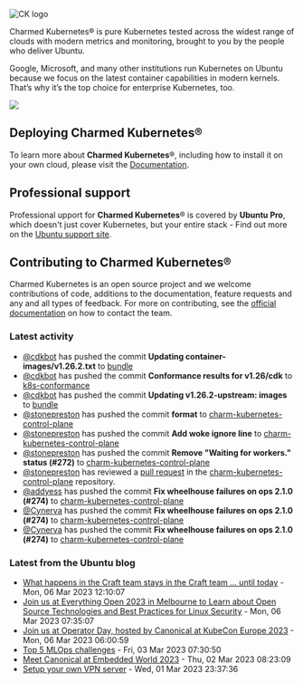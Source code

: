 ![CK logo](https://assets.ubuntu.com/v1/451d4cf4-Charmed+Kubernetes_RGB_onWhite_2022.svg)

Charmed Kubernetes® is pure Kubernetes tested across the widest range of clouds with modern metrics and monitoring, brought to you by the people who deliver Ubuntu.

Google, Microsoft, and many other institutions run Kubernetes on Ubuntu because we focus on the latest container capabilities in modern kernels. That’s why it’s the top choice for enterprise Kubernetes, too.

![](https://assets.ubuntu.com/v1/843c77b6-juju-at-a-glace.svg)

## Deploying Charmed Kubernetes®

To learn more about **Charmed Kubernetes**®, including how to install it on your own cloud, please visit the [Documentation][docs].

## Professional support

Professional upport for **Charmed Kubernetes**® is covered by **Ubuntu Pro**, which doesn't just cover Kubernetes, but your entire stack - Find out more on the [Ubuntu support site](https://ubuntu.com/support).

## Contributing to Charmed Kubernetes®

Charmed Kubernetes is an open source project and we welcome contributions of code, additions to the documentation, feature requests and any and all types of feedback. For more on contributing, see the [official documentation][get-in-touch] on how to contact the team.

<!-- LINKS -->
[docs]: https://ubuntu.com/kubernetes/docs
[get-in-touch]: https://ubuntu.com/kubernetes/docs/get-in-touch

### Latest activity

<!-- activity starts -->
 - [@cdkbot](https://github.com/cdkbot) has pushed the commit **Updating container-images/v1.26.2.txt** to [bundle](https://github.com/charmed-kubernetes/bundle)
 - [@cdkbot](https://github.com/cdkbot) has pushed the commit **Conformance results for v1.26/cdk** to [k8s-conformance](https://github.com/charmed-kubernetes/k8s-conformance)
 - [@cdkbot](https://github.com/cdkbot) has pushed the commit **Updating v1.26.2-upstream: images** to [bundle](https://github.com/charmed-kubernetes/bundle)
 - [@stonepreston](https://github.com/stonepreston) has pushed the commit **format** to [charm-kubernetes-control-plane](https://github.com/charmed-kubernetes/charm-kubernetes-control-plane)
 - [@stonepreston](https://github.com/stonepreston) has pushed the commit **Add woke ignore line** to [charm-kubernetes-control-plane](https://github.com/charmed-kubernetes/charm-kubernetes-control-plane)
 - [@stonepreston](https://github.com/stonepreston) has pushed the commit **Remove "Waiting for workers." status (#272)** to [charm-kubernetes-control-plane](https://github.com/charmed-kubernetes/charm-kubernetes-control-plane)
 - [@stonepreston](https://github.com/stonepreston) has reviewed a [pull request](https://github.com/charmed-kubernetes/charm-kubernetes-control-plane/pull/272) in the [charm-kubernetes-control-plane](https://github.com/charmed-kubernetes/charm-kubernetes-control-plane) repository.
 - [@addyess](https://github.com/addyess) has pushed the commit **Fix wheelhouse failures on ops 2.1.0 (#274)** to [charm-kubernetes-control-plane](https://github.com/charmed-kubernetes/charm-kubernetes-control-plane)
 - [@Cynerva](https://github.com/Cynerva) has pushed the commit **Fix wheelhouse failures on ops 2.1.0 (#274)** to [charm-kubernetes-control-plane](https://github.com/charmed-kubernetes/charm-kubernetes-control-plane)
 - [@Cynerva](https://github.com/Cynerva) has pushed the commit **Fix wheelhouse failures on ops 2.1.0 (#274)** to [charm-kubernetes-control-plane](https://github.com/charmed-kubernetes/charm-kubernetes-control-plane)
<!-- activity ends -->

<!-- roadmap starts -->

<!-- roadmap ends -->

### Latest from the Ubuntu blog

<!-- blog starts -->
* [What happens in the Craft team stays in the Craft team … until today](https://ubuntu.com//blog/what-happens-in-the-craft-team-stays-in-the-craft-team-until-today) - Mon, 06 Mar 2023 12:10:07 
* [Join us at Everything Open 2023 in Melbourne to Learn about Open Source Technologies and Best Practices for Linux Security](https://ubuntu.com//blog/everything-open-2023-in-melbourne) - Mon, 06 Mar 2023 07:35:07 
* [Join us at Operator Day, hosted by Canonical at KubeCon Europe 2023](https://ubuntu.com//blog/operator-day-kubecon-europe-2023) - Mon, 06 Mar 2023 06:00:59 
* [Top 5 MLOps challenges](https://ubuntu.com//blog/mlops-challenges) - Fri, 03 Mar 2023 07:30:50 
* [Meet Canonical at Embedded World 2023](https://ubuntu.com//blog/meet-canonical-at-embedded-world-2023) - Thu, 02 Mar 2023 08:23:09 
* [Setup your own VPN server](https://ubuntu.com//blog/setup-your-own-vpn-server) - Wed, 01 Mar 2023 23:37:36 
<!-- blog ends -->
